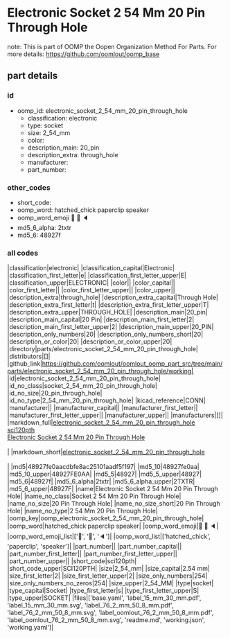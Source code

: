 # Electronic Socket 2 54 Mm 20 Pin Through Hole  

note: This is part of OOMP the Oopen Organization Method For Parts. For more details: https://github.com/oomlout/oomp_base

##  part details





### id
* oomp_id: electronic_socket_2_54_mm_20_pin_through_hole
  * classification: electronic
  * type: socket
  * size: 2_54_mm
  * color: 
  * description_main: 20_pin
  * description_extra: through_hole
  * manufacturer: 
  * part_number: 

### other_codes
* short_code: 
* oomp_word: hatched_chick paperclip speaker
* oomp_word_emoji :hatched_chick: :paperclip: :speaker:
* md5_6_alpha: 2txtr
* md5_6: 48927f

### all codes 
|classification|electronic|
|classification_capital|Electronic|
|classification_first_letter|e|
|classification_first_letter_upper|E|
|classification_upper|ELECTRONIC|
|color||
|color_capital||
|color_first_letter||
|color_first_letter_upper||
|color_upper||
|description_extra|through_hole|
|description_extra_capital|Through Hole|
|description_extra_first_letter|t|
|description_extra_first_letter_upper|T|
|description_extra_upper|THROUGH_HOLE|
|description_main|20_pin|
|description_main_capital|20 Pin|
|description_main_first_letter|2|
|description_main_first_letter_upper|2|
|description_main_upper|20_PIN|
|description_only_numbers|20|
|description_only_numbers_short|20|
|description_or_color|20|
|description_or_color_upper|20|
|directory|parts/electronic_socket_2_54_mm_20_pin_through_hole|
|distributors|[]|
|github_link|https://github.com/oomlout/oomlout_oomp_part_src/tree/main/parts/electronic_socket_2_54_mm_20_pin_through_hole/working|
|id|electronic_socket_2_54_mm_20_pin_through_hole|
|id_no_class|socket_2_54_mm_20_pin_through_hole|
|id_no_size|20_pin_through_hole|
|id_no_type|2_54_mm_20_pin_through_hole|
|kicad_reference|CONN|
|manufacturer||
|manufacturer_capital||
|manufacturer_first_letter||
|manufacturer_first_letter_upper||
|manufacturer_upper||
|manufacturers|[]|
|markdown_full|[electronic_socket_2_54_mm_20_pin_through_hole](https://github.com/oomlout/oomlout_oomp_part_src/tree/main/parts/electronic_socket_2_54_mm_20_pin_through_hole/working)<br>[sci120pth](https://github.com/oomlout/oomlout_oomp_part_src/tree/main/parts/electronic_socket_2_54_mm_20_pin_through_hole/working)<br>[Electronic Socket 2 54 Mm 20 Pin Through Hole](https://github.com/oomlout/oomlout_oomp_part_src/tree/main/parts/electronic_socket_2_54_mm_20_pin_through_hole/working)<br><br>|
|markdown_short|[electronic_socket_2_54_mm_20_pin_through_hole](https://github.com/oomlout/oomlout_oomp_part_src/tree/main/parts/electronic_socket_2_54_mm_20_pin_through_hole/working)<br><br>|
|md5|48927fe0aacdbfe8ac25101aadf5f197|
|md5_10|48927fe0aa|
|md5_10_upper|48927FE0AA|
|md5_5|48927|
|md5_5_upper|48927|
|md5_6|48927f|
|md5_6_alpha|2txtr|
|md5_6_alpha_upper|2TXTR|
|md5_6_upper|48927F|
|name|Electronic Socket 2 54 Mm 20 Pin Through Hole|
|name_no_class|Socket 2 54 Mm 20 Pin Through Hole|
|name_no_size|20 Pin Through Hole|
|name_no_size_short|20 Pin Through Hole|
|name_no_type|2 54 Mm 20 Pin Through Hole|
|oomp_key|oomp_electronic_socket_2_54_mm_20_pin_through_hole|
|oomp_word|hatched_chick paperclip speaker|
|oomp_word_emoji|:hatched_chick: :paperclip: :speaker:|
|oomp_word_emoji_list|[':hatched_chick:', ':paperclip:', ':speaker:']|
|oomp_word_list|['hatched_chick', 'paperclip', 'speaker']|
|part_number||
|part_number_capital||
|part_number_first_letter||
|part_number_first_letter_upper||
|part_number_upper||
|short_code|sci120pth|
|short_code_upper|SCI120PTH|
|size|2_54_mm|
|size_capital|2.54 mm|
|size_first_letter|2|
|size_first_letter_upper|2|
|size_only_numbers|254|
|size_only_numbers_no_zeros|254|
|size_upper|2_54_MM|
|type|socket|
|type_capital|Socket|
|type_first_letter|s|
|type_first_letter_upper|S|
|type_upper|SOCKET|
|files|['base.yaml', 'label_15_mm_30_mm.pdf', 'label_15_mm_30_mm.svg', 'label_76_2_mm_50_8_mm.pdf', 'label_76_2_mm_50_8_mm.svg', 'label_oomlout_76_2_mm_50_8_mm.pdf', 'label_oomlout_76_2_mm_50_8_mm.svg', 'readme.md', 'working.json', 'working.yaml']|
